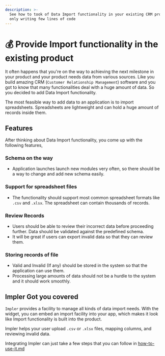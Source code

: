 ```yaml
---
description: >-
  See how to took of Data Import functionality in your existing CRM project by
  only writing few lines of code
---
```


# 💰 Provide Import functionality in the existing product

It often happens that you're on the way to achieving the next milestone in your product and your product needs data from various sources. Like you build amazing CRM (`Customer Relationship Management`) software and you got to know that many functionalities deal with a huge amount of data. So you decided to add Data Import functionality.

The most feasible way to add data to an application is to import spreadsheets. Spreadsheets are lightweight and can hold a huge amount of records inside them.

## Features

After thinking about Data Import functionality, you come up with the following features,

### Schema on the way

* Application launches launch new modules very often, so there should be a way to change and add new schema easily.

### Support for spreadsheet files

* The functionality should support most common spreadsheet formats like `.csv` and `.xlsx`. The spreadsheet can contain thousands of records.

### Review Records

* Users should be able to review their incorrect data before proceeding further. Data should be validated against the predefined schema.
* It will be great if users can export invalid data so that they can review them.

### Storing records of file

* Valid and Invalid (If any) should be stored in the system so that the application can use them.
* Processing large amounts of data should not be a hurdle to the system and it should work smoothly.

## Impler Got you covered

`Impler` provides a facility to manage all kinds of data import needs. With the widget, you can embed an import facility into your app, which makes it look like Import functionality is built into the product.

Impler helps your user upload `.csv` or `.xlsx` files, mapping columns, and reviewing invalid data.

Integrating Impler can just take a few steps that you can follow in [how-to-use-it.md](../overview/how-to-use-it.md "mention")
